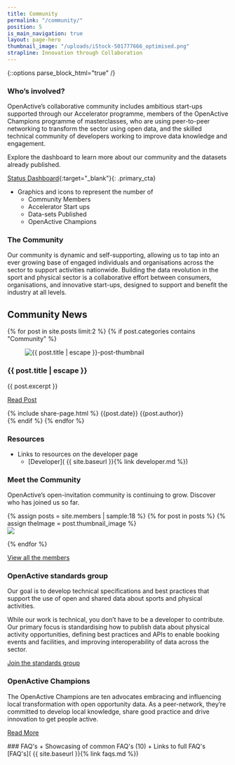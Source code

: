 ```yaml
---
title: Community
permalink: "/community/"
position: 5
is_main_navigation: true
layout: page-hero
thumbnail_image: "/uploads/iStock-501777666_optimised.png"
strapline: Innovation through Collaboration
---
```


{::options parse_block_html="true" /}




<!-- <article markdown="0" class="hero--sub"> -->

<!-- <i class="line-graphic">{% include slim-line-graphic.svg %}</i> -->

<!-- <div> -->

<!-- <h1>Community</h1> -->
<!-- <p>Innovation through Collaboration</p> -->


<!-- </div> -->
<!-- <figure> -->
<!-- <div style="background: url({{ site.url }}/openactive/assets/images/sideplank.jpg)center center / cover no-repeat;"></div> -->
<!-- </figure> -->

<!-- </article> -->

<article>
<div class="one">

### Who’s involved?

OpenActive’s collaborative community includes ambitious start-ups supported through our Accelerator programme, members of the OpenActive Champions programme of masterclasses, who are using peer-to-peer networking to transform the sector using open data, and the skilled technical community of developers working to improve data knowledge and engagement.

Explore the dashboard to learn more about our community and the datasets already published.

[Status Dashboard](http://status.openactive.io/){:target="_blank"}{: .primary_cta}


+ Graphics and icons to represent the number of
    + Community Members
    + Accelerator Start ups
    + Data-sets Published
    + OpenActive Champions

</div>
</article>



<article>
<div class="one">

### The Community
Our community is dynamic and self-supporting, allowing us to tap into an ever growing base of engaged individuals and organisations across the sector to support activities nationwide. Building the data revolution in the sport and physical sector is a collaborative effort between consumers, organisations, and innovative start-ups, designed to support and benefit the industry at all levels.

</div>
</article>

<article class="post-list title-row">
<h2 class="sub-heading-two"> Community News</h2>
{% for post in site.posts limit:2 %}
{% if post.categories contains "Community" %}
<div class="two" id="post-{{ forloop.index }}">
<figure role="group">
<img src="{{post.thumbnail_image | relative_url}}" alt="{{ post.title | escape }}-post-thumbnail">
</figure>
<h3>{{ post.title | escape }}</h3>
<div class="subgrid brand-one-b">
<div class="two twoleft">

{{ post.excerpt }}

<a class="button-primary" href="{{ post.url | relative_url }}">Read Post</a>
</div>

<div class="two twoleft">
{% include share-page.html %}
{{post.date}}
{{post.author}}
</div>
</div>
</div>
{% endif %}
{% endfor %}
</article>


<article>
<div class="one">

### Resources
+ Links to resources on the developer page
    + [Developer]( {{ site.baseurl }}{% link developer.md %})  

### Meet the Community

OpenActive’s open-invitation community is continuing to grow. Discover who has joined us so far.

</div>
</article>

<article >
{% assign posts = site.members | sample:18 %}
{% for post in posts %}
{% assign theImage = post.thumbnail_image %}

<div class="six" data-tab="{{ forloop.index }}" markdown="0" >
<a  href="{{ post.url | relative_url }}"><img src="{{ theImage  | relative_url}}"/></a>
</div>


{% endfor %}

</article>

<article>
<div class="one">
<p><a class="button-primary" href="{{ site.baseurl }}{% link members-page.md %}">View all the members</a></p>
    

### OpenActive standards group

Our goal is to develop technical specifications and best practices that support the use of open and shared data about sports and physical activities.

While our work is technical, you don’t have to be a developer to contribute. Our primary focus is standardising how to publish data about physical activity opportunities, defining best practices and APIs to enable booking events and facilities, and improving interoperability of data across the sector.


<p><a class="button-primary" href="https://www.w3.org/community/openactive/">Join the standards group</a></p>

</div>
</article>

<article>
<div class="one">

### OpenActive Champions

The OpenActive Champions are ten advocates embracing and influencing local transformation with open opportunity data. As a peer-network, they’re committed to develop local knowledge, share good practice and drive innovation to get people active.

<p><a class="button-primary" href="https://blog.openactive.io/openactive-champions-assemble-10-advocates-embrace-local-transformation-with-open-data-to-get-fe71c953fd31">Read More</a></p>


</div>
</article>

<article>
<div class="one">
### FAQ's 
+ Showcasing of common FAQ's (10)
+ Links to full FAQ's [FAQ's]( {{ site.baseurl }}{% link faqs.md %})  

</div>
</article>